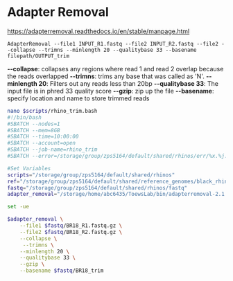 # Adapter Removal 
https://adapterremoval.readthedocs.io/en/stable/manpage.html

`AdapterRemoval --file1 INPUT_R1.fastq --file2 INPUT_R2.fastq --file2 --collapse --trimns --minlength 20 --qualitybase 33 --basename filepath/OUTPUT_trim`

**--collapse**: collapses any regions where read 1 and read 2 overlap because the reads overlapped 
**--trimns**: trims any base that was called as 'N'.
**--minlength 20**: Filters out any reads less than 20bp
**--qualitybase 33**: The input file is in phred 33 quality score
**--gzip**: zip up the file
**--basename**: specify location and name to store trimmed reads 

```bash
nano $scripts/rhino_trim.bash
#!/bin/bash
#SBATCH --nodes=1
#SBATCH --mem=8GB
#SBATCH --time=10:00:00
#SBATCH --account=open
#SBATCH --job-name=rhino_trim
#SBATCH --error=/storage/group/zps5164/default/shared/rhinos/err/%x.%j.out

#Set Variables
scripts="/storage/group/zps5164/default/shared/rhinos"
ref="/storage/group/zps5164/default/shared/reference_genomes/black_rhino"
fastq="/storage/group/zps5164/default/shared/rhinos/fastq"
adapter_removal="/storage/home/abc6435/ToewsLab/bin/adapterremoval-2.1.7/build/AdapterRemoval"

set -ue

$adapter_removal \
    --file1 $fastq/BR18_R1.fastq.gz \
    --file2 $fastq/BR18_R2.fastq.gz \
    --collapse \
     --trimns \
    --minlength 20 \
    --qualitybase 33 \
    --gzip \
    --basename $fastq/BR18_trim
```

